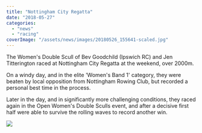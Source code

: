 ```yaml
---
title: "Nottingham City Regatta"
date: "2018-05-27"
categories: 
  - "news"
  - "racing"
coverImage: "/assets/news/images/20180526_155641-scaled.jpg"
---
```


The Women's Double Scull of Bev Goodchild (Ipswich RC) and Jen Titterington raced at Nottingham City Regatta at the weekend, over 2000m.

On a windy day, and in the elite 'Women's Band 1' category, they were beaten by local opposition from Nottingham Rowing Club, but recorded a personal best time in the process.

Later in the day, and in significantly more challenging conditions, they raced again in the Open Women's Double Sculls event, and after a decisive first half were able to survive the rolling waves to record another win.

[![](/assets/news/images/20180526_160403-768x1024.jpg)](http://sudburyrowingclub.org.uk/wp-content/uploads/2018/05/20180526_160403.jpg)
